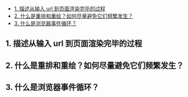 - [1. 描述从输入 url 到页面渲染完毕的过程](#1-描述从输入-url-到页面渲染完毕的过程)
- [2. 什么是重排和重绘？如何尽量避免它们频繁发生？](#2-什么是重排和重绘如何尽量避免它们频繁发生)
- [3. 什么是浏览器事件循环？](#3-什么是浏览器事件循环)

## 1. 描述从输入 url 到页面渲染完毕的过程

## 2. 什么是重排和重绘？如何尽量避免它们频繁发生？

## 3. 什么是浏览器事件循环？
